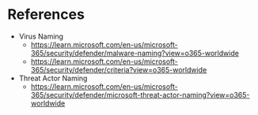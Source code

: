 # References
- Virus Naming
	- https://learn.microsoft.com/en-us/microsoft-365/security/defender/malware-naming?view=o365-worldwide
	- https://learn.microsoft.com/en-us/microsoft-365/security/defender/criteria?view=o365-worldwide
- Threat Actor Naming
	- https://learn.microsoft.com/en-us/microsoft-365/security/defender/microsoft-threat-actor-naming?view=o365-worldwide

